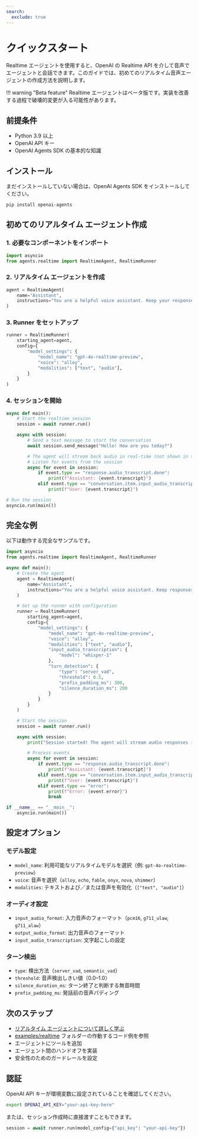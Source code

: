 ```yaml
---
search:
  exclude: true
---
```

# クイックスタート

Realtime エージェントを使用すると、OpenAI の Realtime API を介して音声でエージェントと会話できます。このガイドでは、初めてのリアルタイム音声エージェントの作成方法を説明します。

!!! warning "Beta feature"
Realtime エージェントはベータ版です。実装を改善する過程で破壊的変更が入る可能性があります。

## 前提条件

-   Python 3.9 以上  
-   OpenAI API キー  
-   OpenAI Agents SDK の基本的な知識  

## インストール

まだインストールしていない場合は、OpenAI Agents SDK をインストールしてください。

```bash
pip install openai-agents
```

## 初めてのリアルタイム エージェント作成

### 1. 必要なコンポーネントをインポート

```python
import asyncio
from agents.realtime import RealtimeAgent, RealtimeRunner
```

### 2. リアルタイム エージェントを作成

```python
agent = RealtimeAgent(
    name="Assistant",
    instructions="You are a helpful voice assistant. Keep your responses conversational and friendly.",
)
```

### 3. Runner をセットアップ

```python
runner = RealtimeRunner(
    starting_agent=agent,
    config={
        "model_settings": {
            "model_name": "gpt-4o-realtime-preview",
            "voice": "alloy",
            "modalities": ["text", "audio"],
        }
    }
)
```

### 4. セッションを開始

```python
async def main():
    # Start the realtime session
    session = await runner.run()

    async with session:
        # Send a text message to start the conversation
        await session.send_message("Hello! How are you today?")

        # The agent will stream back audio in real-time (not shown in this example)
        # Listen for events from the session
        async for event in session:
            if event.type == "response.audio_transcript.done":
                print(f"Assistant: {event.transcript}")
            elif event.type == "conversation.item.input_audio_transcription.completed":
                print(f"User: {event.transcript}")

# Run the session
asyncio.run(main())
```

## 完全な例

以下は動作する完全なサンプルです。

```python
import asyncio
from agents.realtime import RealtimeAgent, RealtimeRunner

async def main():
    # Create the agent
    agent = RealtimeAgent(
        name="Assistant",
        instructions="You are a helpful voice assistant. Keep responses brief and conversational.",
    )

    # Set up the runner with configuration
    runner = RealtimeRunner(
        starting_agent=agent,
        config={
            "model_settings": {
                "model_name": "gpt-4o-realtime-preview",
                "voice": "alloy",
                "modalities": ["text", "audio"],
                "input_audio_transcription": {
                    "model": "whisper-1"
                },
                "turn_detection": {
                    "type": "server_vad",
                    "threshold": 0.5,
                    "prefix_padding_ms": 300,
                    "silence_duration_ms": 200
                }
            }
        }
    )

    # Start the session
    session = await runner.run()

    async with session:
        print("Session started! The agent will stream audio responses in real-time.")

        # Process events
        async for event in session:
            if event.type == "response.audio_transcript.done":
                print(f"Assistant: {event.transcript}")
            elif event.type == "conversation.item.input_audio_transcription.completed":
                print(f"User: {event.transcript}")
            elif event.type == "error":
                print(f"Error: {event.error}")
                break

if __name__ == "__main__":
    asyncio.run(main())
```

## 設定オプション

### モデル設定

-   `model_name`: 利用可能なリアルタイムモデルを選択（例: `gpt-4o-realtime-preview`）  
-   `voice`: 音声を選択（`alloy`, `echo`, `fable`, `onyx`, `nova`, `shimmer`）  
-   `modalities`: テキストおよび／または音声を有効化（`["text", "audio"]`）  

### オーディオ設定

-   `input_audio_format`: 入力音声のフォーマット（`pcm16`, `g711_ulaw`, `g711_alaw`）  
-   `output_audio_format`: 出力音声のフォーマット  
-   `input_audio_transcription`: 文字起こしの設定  

### ターン検出

-   `type`: 検出方法（`server_vad`, `semantic_vad`）  
-   `threshold`: 音声検出しきい値（0.0–1.0）  
-   `silence_duration_ms`: ターン終了と判断する無音時間  
-   `prefix_padding_ms`: 発話前の音声パディング  

## 次のステップ

-   [リアルタイム エージェントについて詳しく学ぶ](guide.md)  
-   [examples/realtime](https://github.com/openai/openai-agents-python/tree/main/examples/realtime) フォルダーの作動するコード例を参照  
-   エージェントにツールを追加  
-   エージェント間のハンドオフを実装  
-   安全性のためのガードレールを設定  

## 認証

OpenAI API キーが環境変数に設定されていることを確認してください。

```bash
export OPENAI_API_KEY="your-api-key-here"
```

または、セッション作成時に直接渡すこともできます。

```python
session = await runner.run(model_config={"api_key": "your-api-key"})
```